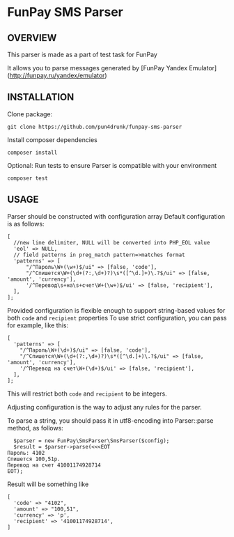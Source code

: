FunPay SMS Parser
===============================

OVERVIEW
-------------------
This parser is made as a part of test task for FunPay

It allows you to parse messages generated by [FunPay Yandex Emulator] (http://funpay.ru/yandex/emulator)

INSTALLATION
-------------------
Clone package: 
```
git clone https://github.com/pun4drunk/funpay-sms-parser
```

Install composer dependencies
```
composer install
```

Optional: Run tests to ensure Parser is compatible with your environment
```
composer test
```

USAGE
-------------------

Parser should be constructed with configuration array
Default configuration is as follows:
```
[
  //new line delimiter, NULL will be converted into PHP_EOL value
  'eol' => NULL,
  // field patterns in preg_match pattern=>matches format
  'patterns' => [
      "/^Пароль\W+(\w+)$/ui" => [false, 'code'],
      "/^Спишется\W+(\d+(?:,\d+)?)\s*([^\d.]+)\.?$/ui" => [false, 'amount', 'currency'],
      '/^Перевод\s+на\s+счет\W+(\w+)$/ui' => [false, 'recipient'],
  ],
];
```

Provided configuration is flexible enough to support string-based values for both ```code``` and ```recipient``` properties
To use strict configuration, you can pass for example, like this:

```
[
  'patterns' => [
    "/^Пароль\W+(\d+)$/ui" => [false, 'code'],
    "/^Спишется\W+(\d+(?:,\d+)?)\s*([^\d.]+)\.?$/ui" => [false, 'amount', 'currency'],
    '/^Перевод на счет\W+(\d+)$/ui' => [false, 'recipient'],
  ],
];
```

This will restrict both ```code``` and ```recipient``` to be integers.

Adjusting configuration is the way to adjust any rules for the parser.

To parse a string, you should pass it in utf8-encoding into Parser::parse method, as follows:

```
  $parser = new FunPay\SmsParser\SmsParser($config);
  $result = $parser->parse(<<<EOT
Пароль: 4102
Спишется 100,51р.
Перевод на счет 41001174928714
EOT);
```

Result will be something like
```
[
  'code' => "4102",
  'amount' => "100,51",
  'currency' => 'р',
  'recipient' => '41001174928714',
]
```